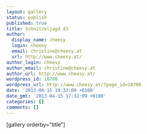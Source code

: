 ```yaml
---
layout: gallery
status: publish
published: true
title: Schnitzeljagd 43
author:
  display_name: cheesy
  login: cheesy
  email: christine@cheesy.at
  url: http://www.cheesy.at/
author_login: cheesy
author_email: christine@cheesy.at
author_url: http://www.cheesy.at/
wordpress_id: 18700
wordpress_url: http://www.cheesy.at/?page_id=18700
date: '2013-04-15 19:32:09 +0100'
date_gmt: '2013-04-15 17:32:09 +0100'
categories: []
comments: []
---
```

[gallery orderby="title"]
